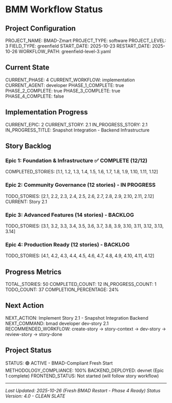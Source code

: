 # BMM Workflow Status

## Project Configuration

PROJECT_NAME: BMAD-Zmart
PROJECT_TYPE: software
PROJECT_LEVEL: 3
FIELD_TYPE: greenfield
START_DATE: 2025-10-23
RESTART_DATE: 2025-10-26
WORKFLOW_PATH: greenfield-level-3.yaml

## Current State

CURRENT_PHASE: 4
CURRENT_WORKFLOW: implementation
CURRENT_AGENT: developer
PHASE_1_COMPLETE: true
PHASE_2_COMPLETE: true
PHASE_3_COMPLETE: true
PHASE_4_COMPLETE: false

## Implementation Progress

CURRENT_EPIC: 2
CURRENT_STORY: 2.1
IN_PROGRESS_STORY: 2.1
IN_PROGRESS_TITLE: Snapshot Integration - Backend Infrastructure

## Story Backlog

### Epic 1: Foundation & Infrastructure ✅ COMPLETE (12/12)
COMPLETED_STORIES: [1.1, 1.2, 1.3, 1.4, 1.5, 1.6, 1.7, 1.8, 1.9, 1.10, 1.11, 1.12]

### Epic 2: Community Governance (12 stories) - IN PROGRESS
TODO_STORIES: [2.1, 2.2, 2.3, 2.4, 2.5, 2.6, 2.7, 2.8, 2.9, 2.10, 2.11, 2.12]
CURRENT: Story 2.1

### Epic 3: Advanced Features (14 stories) - BACKLOG
TODO_STORIES: [3.1, 3.2, 3.3, 3.4, 3.5, 3.6, 3.7, 3.8, 3.9, 3.10, 3.11, 3.12, 3.13, 3.14]

### Epic 4: Production Ready (12 stories) - BACKLOG
TODO_STORIES: [4.1, 4.2, 4.3, 4.4, 4.5, 4.6, 4.7, 4.8, 4.9, 4.10, 4.11, 4.12]

## Progress Metrics

TOTAL_STORIES: 50
COMPLETED_COUNT: 12
IN_PROGRESS_COUNT: 1
TODO_COUNT: 37
COMPLETION_PERCENTAGE: 24%

## Next Action

NEXT_ACTION: Implement Story 2.1 - Snapshot Integration Backend
NEXT_COMMAND: bmad developer dev-story 2.1
RECOMMENDED_WORKFLOW: create-story → story-context → dev-story → review-story → story-done

## Project Status

STATUS: 🟢 ACTIVE - BMAD-Compliant Fresh Start
METHODOLOGY_COMPLIANCE: 100%
BACKEND_DEPLOYED: devnet (Epic 1 complete)
FRONTEND_STATUS: Not started (will follow story workflow)

---

_Last Updated: 2025-10-26 (Fresh BMAD Restart - Phase 4 Ready)_
_Status Version: 4.0 - CLEAN SLATE_
